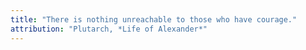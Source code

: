 ```yaml
---
title: "There is nothing unreachable to those who have courage."
attribution: "Plutarch, *Life of Alexander*"
---
```

